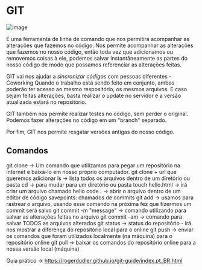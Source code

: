 <h1>GIT</h1>

![image](https://user-images.githubusercontent.com/124601476/227392901-2f444e1b-7d09-421e-8923-3d55d37066b5.png)

É uma ferramenta de linha de comando que nos permitirá acompanhar as alterações que fazemos no código. 
Nos permite acompanhar as alterações que fazemos no nosso código, então toda vez que adicionamos ou removemos coisas à ele, podemos salvar instantâneamente as partes do nosso código de modo que possamos referenciar as alterações feitas. 

GIT vai nos ajudar a *sincronizar códigos* com pessoas diferentes - Coworking 
Quando o trabalho está sendo feito em conjunto, ambos poderão ter acesso ao mesmo respositório, os mesmos arquivos. 
E caso sejam feitas alterações, basta realizar o update no servidor e a versão atualizada estará no repositório. 

GIT também nos permite realizar testes no código, sem perder o original. 
Podemos fazer alterações no código em um "branch" separado. 

Por fim, GIT nos permite resgatar versões antigas do nosso código. 

<h2>Comandos</h2>
git clone -> Um comando que utilizamos para pegar um repositório na internet e baixá-lo em nosso próprio computador. 
git clone + url que queremos adicionar
ls -> lista todos os arquivos dentro de um diretório ou pasta
cd -> para mudar para um diretório ou pasta 
touch hello.html -> irá criar um arquivo chamado hello
code . -> abrir o arquivo dentro de um editor de código
savepoints: chamados de commits 
git add -> usamos para rastrear o arquivo, usando esse comando na próxima fez que fizermos um commit será salvo
git commit -m "message" -> comando utilizando para salvar as alterações feitas no arquivo
git commit -am -> comando para salvar TODOS as arquivos alterados 
git status -> status do repositório - irá nos mostrar a diferença do repositório local para o online 
git push -> enviar os comandos que foram utilizados localmente (na máquina) para o repositório online 
git pull -> baixar os comandos do repositório online para a nossa versão local (máquina)

Guia prático -> https://rogerdudler.github.io/git-guide/index.pt_BR.html
